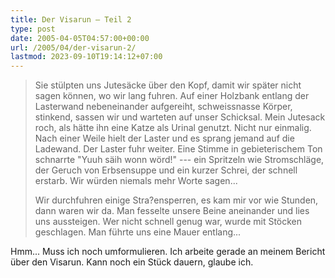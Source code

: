 ```yaml
---
title: Der Visarun – Teil 2
type: post
date: 2005-04-05T04:57:00+00:00
url: /2005/04/der-visarun-2/
lastmod: 2023-09-10T19:14:12+07:00
---
```





> Sie stülpten uns Jutesäcke über den Kopf, damit wir später nicht sagen können, wo wir lang fuhren. Auf einer Holzbank entlang der Lasterwand nebeneinander aufgereiht, schweissnasse Körper, stinkend, sassen wir und warteten auf unser Schicksal. Mein Jutesack roch, als hätte ihn eine Katze als Urinal genutzt. Nicht nur einmalig. Nach einer Weile hielt der Laster und es sprang jemand auf die Ladewand. Der Laster fuhr weiter. Eine Stimme in gebieterischem Ton schnarrte "Yuuh säih wonn wörd!" --- ein Spritzeln wie Stromschläge, der Geruch von Erbsensuppe und ein kurzer Schrei, der schnell erstarb. Wir würden niemals mehr Worte sagen...
>
> Wir durchfuhren einige Stra?ensperren, es kam mir vor wie Stunden, dann waren wir da. Man fesselte unsere Beine aneinander und lies uns aussteigen. Wer nicht schnell genug war, wurde mit Stöcken geschlagen. Man führte uns eine Mauer entlang...

Hmm... Muss ich noch umformulieren. Ich arbeite gerade an meinem Bericht über den Visarun. Kann noch ein Stück dauern, glaube ich.
